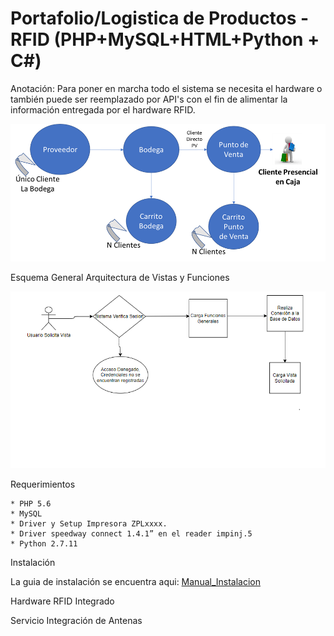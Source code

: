# Portafolio/Logistica de Productos - RFID (PHP+MySQL+HTML+Python + C#)

Anotación: Para poner en marcha todo el sistema se necesita el hardware o también puede ser reemplazado por API's con el fin de alimentar la información
entregada por el hardware RFID.

![ArquitecturaMacro](https://github.com/anaid2016/Portafolio/blob/main/Logistica%20de%20Productos%20-%20RFID%20(PHP+MySQL+HTML+Python%20+%20C%23)/imagenes/img1.png?raw=true)



Esquema General Arquitectura de Vistas y Funciones


![ArquitecturaMacro](https://github.com/anaid2016/Portafolio/blob/main/Logistica%20de%20Productos%20-%20RFID%20(PHP+MySQL+HTML+Python%20+%20C%23)/imagenes/img4.png?raw=true)


Requerimientos


	* PHP 5.6 
	* MySQL 
	* Driver y Setup Impresora ZPLxxxx.
	* Driver speedway connect 1.4.1” en el reader impinj.5 
	* Python 2.7.11
	
	
Instalación 

La guia de instalación se encuentra aqui: [Manual_Instalacion](https://github.com/anaid2016/Portafolio/blob/main/Logistica%20de%20Productos%20-%20RFID%20(PHP%2BMySQL%2BHTML%2BPython%20%2B%20C%23)/Manuales/Manual_Instalacion_Mantenimiento.pdf)



Hardware RFID Integrado





 
Servicio Integración de Antenas









